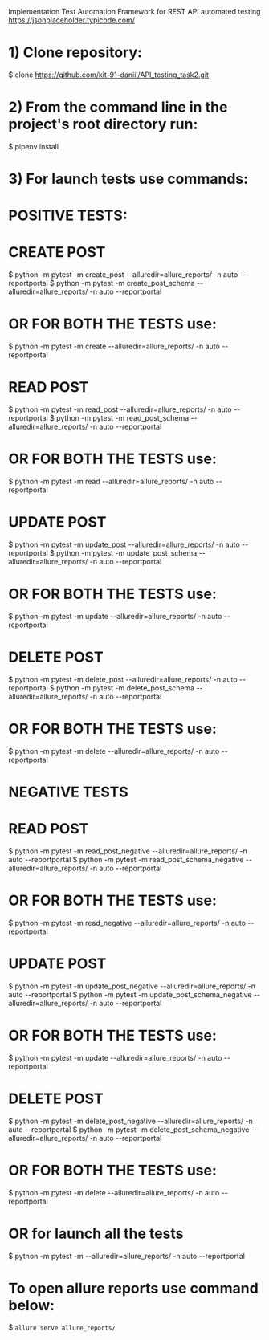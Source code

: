 Implementation Test Automation Framework for REST API automated testing https://jsonplaceholder.typicode.com/

# 1) Clone repository: 

$ clone https://github.com/kit-91-daniil/API_testing_task2.git

# 2) From the command line in the project's root directory run: 

$ pipenv install

# 3) For launch tests use commands:

# POSITIVE TESTS:
# CREATE POST
$ python -m pytest -m create_post  --alluredir=allure_reports/ -n auto --reportportal
$ python -m pytest -m create_post_schema  --alluredir=allure_reports/ -n auto --reportportal
# OR FOR BOTH THE TESTS use:
$ python -m pytest -m create  --alluredir=allure_reports/ -n auto --reportportal


# READ POST
$ python -m pytest -m read_post  --alluredir=allure_reports/ -n auto --reportportal
$ python -m pytest -m read_post_schema  --alluredir=allure_reports/ -n auto --reportportal
# OR FOR BOTH THE TESTS use:
$ python -m pytest -m read  --alluredir=allure_reports/ -n auto --reportportal


# UPDATE POST
$ python -m pytest -m update_post  --alluredir=allure_reports/ -n auto --reportportal
$ python -m pytest -m update_post_schema  --alluredir=allure_reports/ -n auto --reportportal
# OR FOR BOTH THE TESTS use:
$ python -m pytest -m update  --alluredir=allure_reports/ -n auto --reportportal


# DELETE POST
$ python -m pytest -m delete_post  --alluredir=allure_reports/ -n auto --reportportal
$ python -m pytest -m delete_post_schema  --alluredir=allure_reports/ -n auto --reportportal
# OR FOR BOTH THE TESTS use:
$ python -m pytest -m delete  --alluredir=allure_reports/ -n auto --reportportal


# NEGATIVE TESTS
# READ POST
$ python -m pytest -m read_post_negative  --alluredir=allure_reports/ -n auto --reportportal
$ python -m pytest -m read_post_schema_negative  --alluredir=allure_reports/ -n auto --reportportal
# OR FOR BOTH THE TESTS use:
$ python -m pytest -m read_negative  --alluredir=allure_reports/ -n auto --reportportal

# UPDATE POST
$ python -m pytest -m update_post_negative  --alluredir=allure_reports/ -n auto --reportportal
$ python -m pytest -m update_post_schema_negative  --alluredir=allure_reports/ -n auto --reportportal
# OR FOR BOTH THE TESTS use:
$ python -m pytest -m update  --alluredir=allure_reports/ -n auto --reportportal

# DELETE POST
$ python -m pytest -m delete_post_negative  --alluredir=allure_reports/ -n auto --reportportal
$ python -m pytest -m delete_post_schema_negative  --alluredir=allure_reports/ -n auto --reportportal
# OR FOR BOTH THE TESTS use:
$ python -m pytest -m delete  --alluredir=allure_reports/ -n auto --reportportal

# OR for launch all the tests
$ python -m pytest -m --alluredir=allure_reports/ -n auto --reportportal

# To open allure reports use command below:
$ `allure serve allure_reports/`